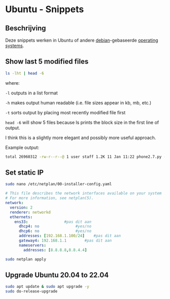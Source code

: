 # Ubuntu - Snippets

## Beschrijving

Deze snippets werken in Ubuntu of andere [debian](../../../operating_systems/linux/debian.md)-gebaseerde [operating systems](../../../operating_systems/operating_systems.md).

## Show last 5 modified files

```bash
ls -lht | head -6
```

where:

`-l` outputs in a list format

`-h` makes output human readable (i.e. file sizes appear in kb, mb, etc.)

`-t` sorts output by placing most recently modified file first

`head -6` will show 5 files because ls prints the block size in the first line of output.

I think this is a slightly more elegant and possibly more useful approach.

Example output:

```bash
total 26960312 -rw-r--r--@ 1 user staff 1.2K 11 Jan 11:22 phone2.7.py -rw-r--r--@ 1 user staff 2.7M 10 Jan 15:26 03-cookies-1.pdf -rw-r--r--@ 1 user staff 9.2M 9 Jan 16:21 Wk1_sem.pdf -rw-r--r--@ 1 user staff 502K 8 Jan 10:20 lab-01.pdf -rw-rw-rw-@ 1 user staff 2.0M 5 Jan 22:06 0410-1.wmv
```

## Set static IP

```bash
sudo nano /etc/netplan/00-installer-config.yaml
```

```yaml
# This file describes the network interfaces available on your system
# For more information, see netplan(5).
network:
  version: 2
  renderer: networkd
  ethernets:
    ens33:                #pas dit aan
      dhcp4: no                #yes/no
      dhcp6: no                #yes/no
      addresses: [192.168.1.100/24]    #pas dit aan
      gateway4: 192.168.1.1        #pas dit aan
      nameservers:
        addresses: [8.8.8.8,8.8.4.4]
```

```bash
sudo netplan apply
```

## Upgrade Ubuntu 20.04 to 22.04

```bash
sudo apt update & sudo apt upgrade -y
sudo do-release-upgrade
```
